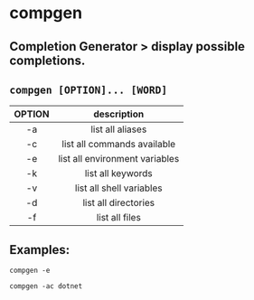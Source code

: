 # compgen

**Completion Generator** > display possible completions.
---

` compgen [OPTION]... [WORD] `
---

| **OPTION** | description |
|:---:|:---:|
| -a | list all aliases |
| -c | list all commands available |
| -e | list all environment variables |
| -k | list all keywords |
| -v | list all shell variables |
| -d | list all directories |
| -f | list all files |

## Examples:
` compgen -e `

` compgen -ac dotnet `
